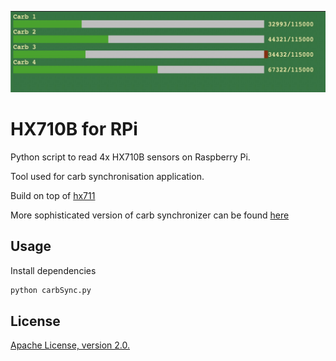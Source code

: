 ![Screenshot](outputUI.jpg)

# HX710B for RPi

Python script to read 4x HX710B sensors on Raspberry Pi.

Tool used for carb synchronisation application.

Build on top of [hx711](https://github.com/tatobari/hx711py)


More sophisticated version of carb synchronizer can be found [here](https://github.com/zilberas/CarbSync)


## Usage

Install dependencies

```bash
python carbSync.py
```

## License
[Apache License, version 2.0.](http://www.apache.org/licenses/LICENSE-2.0)
